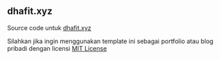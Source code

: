 ## dhafit.xyz

Source code untuk [dhafit.xyz](https://dhafit.xyz/)

Silahkan jika ingin menggunakan template ini sebagai portfolio atau blog pribadi dengan licensi [MIT License](LICENSE)
